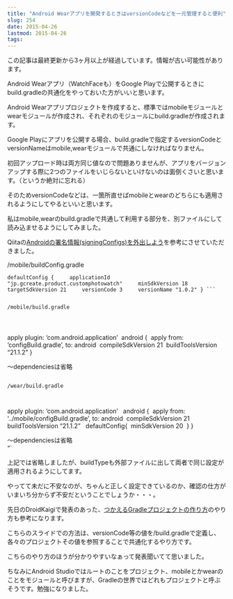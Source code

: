 ```yaml
---
title: "Android Wearアプリを開発するときはversionCodeなどを一元管理すると便利"
slug: 254
date: 2015-04-26
lastmod: 2015-04-26
tags: 
---
```


<div id="wppda_alert">この記事は最終更新から3ヶ月以上が経過しています。情報が古い可能性があります。</div><p>Android Wearアプリ（WatchFaceも）をGoogle Playで公開するときにbuild.gradleの共通化をやっておいた方がいいと思います。</p>
<p>Android Wearアプリプロジェクトを作成すると、標準ではmobileモジュールとwearモジュールが作成され、それぞれのモジュールにbuild.gradleが作成されます。</p>
<p>Google Playにアプリを公開する場合、build.gradleで指定するversionCodeとversionNameはmobile,wearモジュールで共通にしなければなりません。</p>
<p>初回アップロード時は両方同じ値なので問題ありませんが、アプリをバージョンアップする際に2つのファイルをいじらないといけないのは面倒くさいと思います。（というか絶対に忘れる）</p>
<p>そのためversionCodeなどは、一箇所直せばmobileとwearのどちらにも適用されるようにしてやるといいと思います。</p>
<p>私はmobile,wearのbuild.gradleで共通して利用する部分を、別ファイルにして読み込ませるようにしてみました。</p>
<p>Qiitaの<a href="http://qiita.com/mattak@github/items/81ed7ac773843c1e5d4c">Androidの署名情報(signingConfigs)を外出しよう</a>を参考にさせていただきました。</p>
<p>/mobile/buildConfig.gradle</p>
<pre><code>defaultConfig {     applicationId "jp.gcreate.product.customphotowatch"     minSdkVersion 18     targetSdkVersion 21     versionCode 3     versionName "1.0.2" } ```

/mobile/build.gradle

</code></pre>
<p>apply plugin: &#8216;com.android.application&#8217;  android {     apply from: &#8216;configBuild.gradle&#8217;, to: android     compileSdkVersion 21     buildToolsVersion &#8220;21.1.2&#8221; }</p>
<p>〜dependenciesは省略</p>
<pre><code><br />/wear/build.gradle

</code></pre>
<p>apply plugin: &#8216;com.android.application&#8217;   android {     apply from: &#8216;../mobile/configBuild.gradle&#8217;, to: android     compileSdkVersion 21     buildToolsVersion &#8220;21.1.2&#8221;      defaultConfig{         minSdkVersion 20     } }</p>
<p>〜dependenciesは省略<br />
&#8220;`</p>
<p>上記では省略しましたが、buildTypeも外部ファイルに出して両者で同じ設定が適用されるようにしてます。</p>
<p>やってて未だに不安なのが、ちゃんと正しく設定できているのか、確認の仕方がいまいち分からず不安だということでしょうか・・・。</p>
<p>先日のDroidKaigiで発表のあった、<a href="http://www.slideshare.net/MakotoYamazaki/20150425-droidkaigi-gradle">つかえるGradleプロジェクトの作り方</a>のやり方も参考になります。</p>
<p>こちらのスライドでの方法は、versionCode等の値を/build.gradleで定義し、各々のプロジェクトその値を参照することで共通化するやり方です。</p>
<p>こちらのやり方のほうが分かりやすいなぁって発表聞いてて思いました。</p>
<p>ちなみにAndroid Studioではルートのことをプロジェクト、mobileとかwearのことをモジュールと呼びますが、Gradleの世界ではどれもプロジェクトと呼ぶそうです。勉強になりました。</p>

  